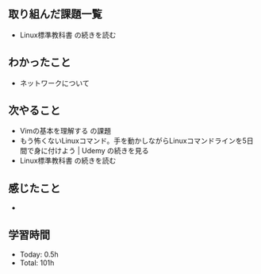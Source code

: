 ## 取り組んだ課題一覧
- Linux標準教科書 の続きを読む
## わかったこと
- ネットワークについて
## 次やること
- Vimの基本を理解する の課題
- もう怖くないLinuxコマンド。手を動かしながらLinuxコマンドラインを5日間で身に付けよう | Udemy の続きを見る
- Linux標準教科書 の続きを読む
## 感じたこと
- 
## 学習時間
- Today: 0.5h
- Total: 101h